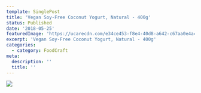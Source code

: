 ```yaml
---
template: SinglePost
title: 'Vegan Soy-Free Coconut Yogurt, Natural - 400g'
status: Published
date: '2018-05-25'
featuredImage: 'https://ucarecdn.com/e34ce453-f8e4-40d8-a642-c67aa0e4ac21/'
excerpt: 'Vegan Soy-Free Coconut Yogurt, Natural - 400g'
categories:
  - category: FoodCraft
meta:
  description: ''
  title: ''
---
```

![](https://ucarecdn.com/46aa96bd-f975-4d7d-80c8-4b6107e20810/)

